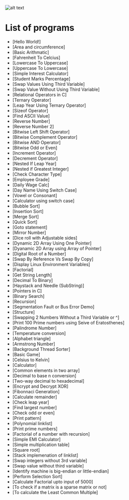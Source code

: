 

![alt text](https://github.com/gouravthakur39/beginners-C-program-examples/blob/master/Screenshot.PNG)

# List of programs
- [Hello World!]
- [Area and circumference]
- [Basic Arithmatic]
- [Fahrenheit To Celcius]
- [Lowercase To Uppercase]
- [Uppercase To Lowercase]
- [Simple Interest Calculator]
- [Student Marks Percentage]
- [Swap Values Using Third Variable]
- [Swap Value Without Using Third Variable]
- [Relational Operators in C]
- [Ternary Operator]
- [Leap Year Using Ternary Operator]
- [Sizeof Operator]
- [Find ASCII Value]
- [Reverse Number]
- [Reverse Number 2]
- [Bitwise Left Shift Operator]
- [Bitwise Complement Operator]
- [Bitwise AND Operator]
- [Bitwise Odd or Even]
- [Increment Operator]
- [Decrement Operator]
- [Nested If Leap Year]
- [Nested if Greatest Integer]
- [Check Character Type]
- [Employee Grade]
- [Daily Wage Calc]
- [Day Name Using Switch Case]
- [Vowel or Consonant]
- [Calculator using switch case]
- [Bubble Sort]
- [Insertion Sort]
- [Merge Sort]
- [Quick Sort]
- [Goto statement]
- [Mirror Number]
- [Dice roll with Adjustable sides]
- [Dynamic 2D Array Using One Pointer]
- [Dyanamic 2D Array using Array of Pointer]
- [Digital Root of a Number]
- [Swap By Reference Vs Swap By Copy]
- [Display Linux Environment Variables]
- [Factorial]
- [Get String Length]
- [Decimal To Binary]
- [Haystack and Needle (SubString)]
- [Pointers in C]
- [Binary Search]
- [Recursion]
- [Segmentation Fault or Bus Error Demo]
- [Structure]
- [Swapping 2 Numbers Without a Third Variable or ^]
- [Print 100 Prime numbers using Seive of Eratosthenes]
- [Palindrome Number]
- [Temperature conversion]
- [Alphabet triangle]
- [Armstrong Number]
- [Background Thread Sorter]
- [Basic Game]
- [Celsius to Kelvin]
- [Calculator]
- [Common elements in two array]
- [Decimal to base n conversion]
- [Two-way decimal to hexadecimal]
- [Encrypt and Decrypt XOR]
- [Fibonnaci Generation]
- [Calculate remainder]
- [Check leap year]
- [Find largest number]
- [Check odd or even]
- [Print pattern]
- [Polynomial linklist]
- [Print prime numbers]
- [Factorial of a number with recursion]
- [Simple EMI Calculator]
- [Simple multiplication table]
- [Square root]
- [Stack implemenation of linklist]
- [Swap integers without 3rd variable]
- [Swap value without third variable]
- [Identify machine is big-endian or little-endian]
- [Perform Selection Sort]
- [Calculate Factorial upto input of 5000]
- [To check if a matrix is a sparse matrix or not]
- [To calculate the Least Common Multiple]

